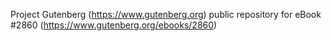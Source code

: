 Project Gutenberg (https://www.gutenberg.org) public repository for eBook #2860 (https://www.gutenberg.org/ebooks/2860)